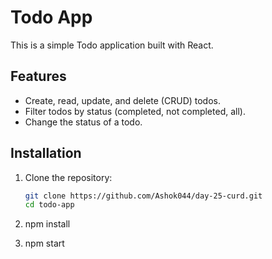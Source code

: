 # Todo App

This is a simple Todo application built with React.

## Features
- Create, read, update, and delete (CRUD) todos.
- Filter todos by status (completed, not completed, all).
- Change the status of a todo.

## Installation
1. Clone the repository:
   ```bash
   git clone https://github.com/Ashok044/day-25-curd.git
   cd todo-app

2. npm install

3. npm start
